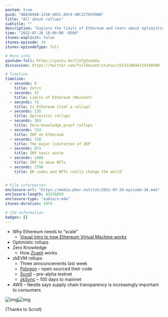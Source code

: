 ```yaml
---
posted: true
guid: "ABA3A94B-125A-40CC-A5C4-4BC3276C69AB"
title: "All about rollups"
subtitle: ""
description: "Explore the limits of Ethereum and learn about optimistic and zero-knowledge proof rollups. Discover the major limitation of ZKP and its impact on NFTs."
time: "2022-07-26 18:00:00 -0500"
itunes-explicit: false
itunes-episode: 34
itunes-episodeType: full

# More info
youtube-full: https://youtu.be/CJxTg3nzm2w
discussion: https://twitter.com/fulldecent/status/1552130694725439490

# Timeline
timeline:
  - seconds: 0
    title: Intro
  - seconds: 47
    title: Limits of Ethereum (Mainnet)
  - seconds: 73
    title: Is Ethereum itsef a rollup?
  - seconds: 135
    title: Optimistic rollups
  - seconds: 393
    title: Zero-knowledge proof rollups
  - seconds: 734
    title: ZKP on Ethereum
  - seconds: 758
    title: The major limitation of ZKP
  - seconds: 871
    title: ZKP toxic waste
  - seconds: 1486
    title: ZKP to move NFTs
  - seconds: 1790
    title: QR codes and NFTs really change the world


# File information
enclosure-url: "https://media.phor.net/csh/2022-07-26-episode-34.m4a"
enclosure-length: 43336059
enclosure-type: "audio/x-m4a"
itunes-duration: 1974

# CSH information
badges: []
---
```

<!--end of quick notes-->

- Why Ethereum needs to “scale”
  - [Visual intro to how Ethereum Virtual Machine works](https://takenobu-hs.github.io/downloads/ethereum_evm_illustrated.pdf)
- Optimistic rollups
- Zero Knowledge
  - How [Zcash](https://z.cash/the-basics/) works
- zkEVM rollups 
  - Three announcements last week
  - [Polygon](https://polygon.technology/solutions/polygon-zkevm/) – open sourced their code
  - [Scroll](https://scroll.io/) – pre-alpha testnet
  - [zkSync](https://zksync.io/) – 100 days to mainnet
- AWS – Nestle says supply chain transparency is increasingly important to consumers

![img](https://lh7-us.googleusercontent.com/jykiwNuMkf-ns11Q97GppoMjYEQvRxsrXeHTQ1K9ajhQnLzpxdXXeDn4CbCYeJFyrFgrEQMTEiI0ZdLbl4UNuA2Ue2UV5yTowpSuh08TJgEll36NWxOhd6C2ciikGVfpxh_Z37tClcQA2Cjdq5yFdBI)![img](https://lh7-us.googleusercontent.com/e0ddGE6cXsXXxfOUgS9pRk9TPxvd5Tzvek-He6kvpFWkqIN1e-NPKaUxlxTNXqAiJdB3-RUpolEkfRLghABFMKpqld87l7o6yZ9vh83378hDgDaun2zEkyh1C0jWRPGMT2MHQAXlPlG57-zL2OoR1XQ)

(Thanks to Scroll)